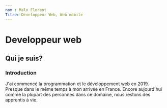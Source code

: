 ```yaml
---
nom : Malo Florent
Titre: Développeur Web, Web mobile
---
```

# Developpeur web

## Qui je suis?

### Introduction

J'ai commencé la programmation et le développement web en 2019. Presque dans le même temps à mon arrivée en France. Encore aujourd'hui comme la plupart des personnes dans ce domaine, nous restons des apprentis à vie.

